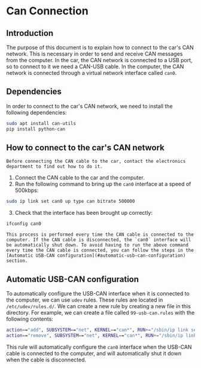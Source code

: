 # Can Connection

## Introduction
The purpose of this document is to explain how to connect to the car's CAN network. This is necessary in order to send and receive CAN messages from the computer. In the car, the CAN network is connected to a USB port, so to connect to it we need a CAN-USB cable. In the computer, the CAN network is connected through a virtual network interface called `can0`.

## Dependencies
In order to connect to the car's CAN network, we need to install the following dependencies:
```bash
sudo apt install can-utils
pip install python-can
```

## How to connect to the car's CAN network
```{warning}
Before connecting the CAN cable to the car, contact the electronics department to find out how to do it.
```
1. Connect the CAN cable to the car and the computer.
2. Run the following command to bring up the `can0` interface at a speed of 500kbps:
```bash
sudo ip link set can0 up type can bitrate 500000
```
3. Check that the interface has been brought up correctly:
```bash
ifconfig can0
```

```{tip}
This process is performed every time the CAN cable is connected to the computer. If the CAN cable is disconnected, the `can0` interface will be automatically shut down. To avoid having to run the above command every time the CAN cable is connected, you can follow the steps in the [Automatic USB-CAN configuration](#automatic-usb-can-configuration) section.
```

## Automatic USB-CAN configuration
To automatically configure the USB-CAN interface when it is connected to the computer, we can use `udev` rules. These rules are located in `/etc/udev/rules.d/`. We can create a new rule by creating a new file in this directory. For example, we can create a file called `99-usb-can.rules` with the following contents:
```bash
action=="add", SUBSYSTEM=="net", KERNEL=="can*", RUN+="/sbin/ip link set $name up type can bitrate 500000"
action=="remove", SUBSYSTEM=="net", KERNEL=="can*", RUN+="/sbin/ip link set $name down"
```
This rule will automatically configure the `can0` interface when the USB-CAN cable is connected to the computer, and will automatically shut it down when the cable is disconnected.



